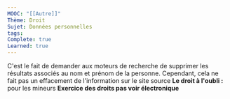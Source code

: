 ```yaml
---
MOOC: "[[Autre]]"
Thème: Droit
Sujet: Données personnelles
tags:
Complete: true
Learned: true
---
```


C'est le fait de demander aux moteurs de recherche de supprimer les résultats associés au nom et prénom de la personne. Cependant, cela ne fait pas un effacement de l'information sur le site source
**Le droit à l'oubli :** pour les mineurs
**Exercice des droits pas voir électronique**

